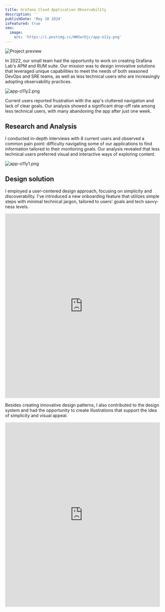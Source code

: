 ```yaml
---
title: Grafana Cloud Application Observability
description: ''
publishDate: 'May 10 2024'
isFeatured: true
seo:
  image:
    src: 'https://i.postimg.cc/HW5wrDjc/app-o11y.png'
---
```


![Project preview](https://i.postimg.cc/HW5wrDjc/app-o11y.png)


In 2022, our small team had the opportunity to work on creating Grafana Lab's APM and RUM suite. Our mission was to design innovative solutions that leveraged unique capabilities to meet the needs of both seasoned DevOps and SRE teams, as well as less technical users who are increasingly adopting observability practices.


![app-o11y2.png](https://i.postimg.cc/QNzfP9d2/app-o11y2.png)

Current users reported frustration with the app's cluttered navigation and lack of clear goals. Our analysis showed a significant drop-off rate among less technical users, with many abandoning the app after just one week.

## Research and Analysis

I conducted in-depth interviews with 8 current users and observed a common pain point: difficulty navigating some of our applications to find information tailored to their monitoring goals. Our analysis revealed that less technical users preferred visual and interactive ways of exploring content.


![app-o11y1.png](https://i.postimg.cc/85k3m2zN/app-o11y1.png)


## Design solution

I employed a user-centered design approach, focusing on simplicity and discoverability. I've introduced a new onboarding feature that utilizes simple steps with minimal technical jargon, tailored to users' goals and tech savvy-ness levels.

<iframe width="100%" height="600" src="https://www.youtube.com/embed/8kcVdRCMxkk?si=01PVlXObpy7jyFms" title="YouTube video player" frameborder="0" allow="accelerometer; autoplay; clipboard-write; encrypted-media; gyroscope; picture-in-picture; web-share" referrerpolicy="strict-origin-when-cross-origin" allowfullscreen></iframe>

Besides creating innovative design patterns, I also contributed to the design system and had the opportunity to create illustrations that support the idea of simplicity and visual appeal.


<iframe width="100%" height="600" src="https://www.youtube.com/embed/mfWIeNjh1gQ?si=EsBF-4RI_2LqX-zA" title="YouTube video player" frameborder="0" allow="accelerometer; autoplay; clipboard-write; encrypted-media; gyroscope; picture-in-picture; web-share" referrerpolicy="strict-origin-when-cross-origin" allowfullscreen></iframe>
